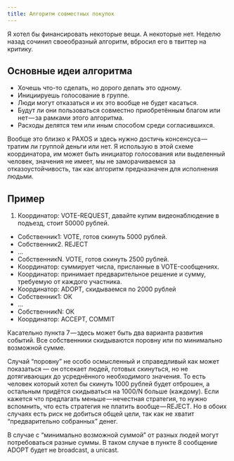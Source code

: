 ```yaml
---
title: Алгоритм совместных покупок
---
```


Я хотел бы финансировать некоторые вещи. А некоторые нет. Неделю назад сочинил своеобразный алгоритм, вбросил его в твиттер на критику.

## Основные идеи алгоритма

- Хочешь что-то сделать, но дорого делать это одному.
- Инициируешь голосование в группе.
- Люди могут отказаться и их это вообще не будет касаться.
- Будут ли они пользоваться совместно приобретённым благом или нет — за рамками этого алгоритма.
- Расходы делятся тем или иным способом среди согласившихся.

Вообще это близко к PAXOS и здесь нужно достичь консенсуса — тратим ли группой деньги или нет. Я использую в этой схеме координатора, им может быть инициатор голосования или выделенный человек, значения не имеет, мы не заморачиваемся за отказоустойчивость, так как алгоритм предназначен для исполнения людьми.

## Пример

1. Координатор: VOTE-REQUEST, давайте купим видеонаблюдение в подъезд, стоит 50000 рублей.
- Собственник1: VOTE, готов скинуть 5000 рублей.
- Собственник2. REJECT
- …
- СобственникN. VOTE, готов скинуть 2500 рублей.
- Координатор: суммирует числа, присланные в VOTE-сообщениях.
- Координатор: принимает предварительное решение и сумму, требуемую от каждого участника.
- Координатор: ADOPT, скидываемся по 2000 рублей
- Собственник1: ОК
- …
- СобственникN: ОК
- Координатор: ACCEPT, COMMIT

Касательно пункта 7 — здесь может быть два варианта развития событий. Все собственники скидываются поровну или по минимально возможной сумме.

Случай “поровну” не особо осмысленный и справедливый как может показаться — он отсекает людей, готовых скинуться, но не дотягивающих до усреднённого необходимого значения. То есть человек который хотел бы скинуть 1000 рублей будет отброшен, а остальным придётся скидываться на 1000/N больше (каждому). Если кажется что предлагать меньше — нечестная стратегия, то нужно вспомнить, что есть стратегия не платить вообще — REJECT. Но в обоих случаях есть риск не добиться общей цели, так как не хватит “предварительно собранных” денег.

В случае с “минимально возможной суммой” от разных людей могут потребоваться разные суммы. В таком случае в пункте 8 сообщение ADOPT будет не broadcast, а unicast.
